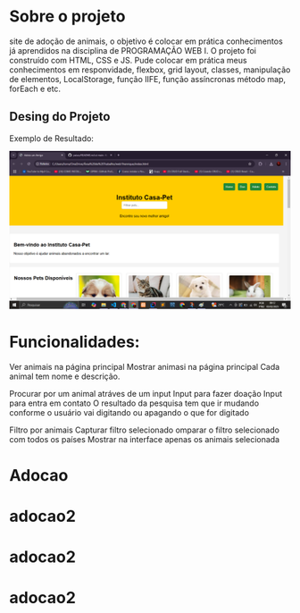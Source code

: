 # Sobre o projeto

site de adoção de animais, o objetivo é colocar em prática conhecimentos já aprendidos na disciplina de PROGRAMAÇÃO WEB I. O projeto foi construído com HTML, CSS e JS. Pude colocar em prática meus conhecimentos em responvidade, flexbox, grid layout, classes, manipulação de elementos, LocalStorage, função IIFE, função assíncronas método map, forEach e etc.

## Desing do Projeto

Exemplo de Resultado:

![Imagem  do projeto](IMG/tela.png)


# Funcionalidades:

Ver animais na página principal 
Mostrar animasi na página principal
Cada animal tem nome e descrição.

Procurar por um animal atráves de um input
Input para fazer doação
Input para entra em contato
O resultado da pesquisa tem que ir mudando conforme o usuário vai digitando ou apagando o que for digitado

Filtro por animais
Capturar filtro selecionado
omparar o filtro selecionado com todos os países
Mostrar na interface apenas os animais selecionada
# Adocao
# adocao2
# adocao2
# adocao2
